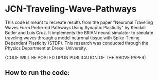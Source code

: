 # JCN-Traveling-Wave-Pathways
This code is meant to recreate results from the paper "Neuronal Traveling Waves Form Preferred Pathways Using Synaptic Plasticity" by Kendall Butler and Luis Cruz. It implements the BRIAN neural simulator to simulate traveling waves through a model neuronal tissue with Spike-Timing Dependent Plasticity (STDP). This research was conducted through the Physics Department at Drexel University.


(CODE WILL BE POSTED UPON PUBLICATION OF THE ABOVE PAPER)

## How to run the code:

